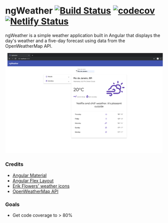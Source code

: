 # ngWeather   [![Build Status](https://travis-ci.org/denniskigen/ng-weather.svg?branch=master)](https://travis-ci.org/denniskigen/ng-weather)   [![codecov](https://codecov.io/gh/denniskigen/ng-weather/branch/master/graph/badge.svg)](https://codecov.io/gh/denniskigen/ng-weather) [![Netlify Status](https://api.netlify.com/api/v1/badges/0269c4be-c071-480f-990b-1e29c8714a8b/deploy-status)](https://app.netlify.com/sites/confident-bohr-3810d9/deploys)

ngWeather is a simple weather application built in Angular that displays the day's weather and a five-day forecast using data from the  OpenWeatherMap API.

![Home page](https://github.com/denniskigen/ng-weather/blob/master/src/assets/screen.png)

### Credits
  - [Angular Material](https://material.angular.io)
  - [Angular Flex Layout](https://github.com/angular/flex-layout)
  - [Erik Flowers' weather icons](https://github.com/erikflowers/weather-icons)
  - [OpenWeatherMap API](https://openweathermap.org/api)

### Goals

  - Get code coverage to > 80%